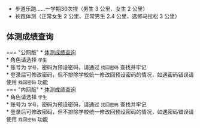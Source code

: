 - 步道乐跑……一学期30次捏（男生 3 公里、女生 2 公里）  
- 长跑体测（正常女生 2 公里、正常男生 2.4 公里、选修马拉松 3 公里）


## 体测成绩查询
=== "公网版"
    * [体测成绩查询](https://tzcs-cqu-edu-cn.atrust.cqu.edu.cn/index.jsp)  
    * 角色请选择 `学生`  
    * 账号为 `学号`，密码为预设密码，请通过 `找回密码` 查找并牢记  
    * 登录后可修改密码，但不排除学校统一修改回预设密码的情况，如遇密码错误请使用 `找回密码` 功能  
=== "内网版"
    * [体测成绩查询](http://tzcs.cqu.edu.cn/index.jsp)  
    * 角色请选择 `学生`  
    * 账号为 `学号`，密码为预设密码，请通过 `找回密码` 查找并牢记  
    * 登录后可修改密码，但不排除学校统一修改回预设密码的情况，如遇密码错误请使用 `找回密码` 功能  